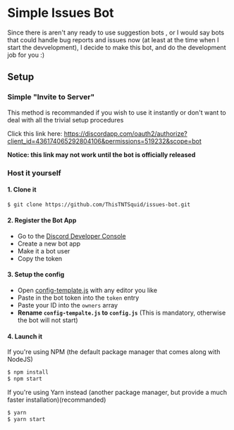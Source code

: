 # Simple Issues Bot

Since there is aren't any ready to use suggestion bots , or I would say bots that could handle bug reports and issues now (at least at the time when I start the devvelopment),
I decide to make this bot, and do the development job for you :)

## Setup

### Simple "Invite to Server"

This method is recommanded if you wish to use it instantly or don't want to deal with all the trivial setup procedures

Click this link here: https://discordapp.com/oauth2/authorize?client_id=436174065292804106&permissions=519232&scope=bot

**Notice: this link may not work until the bot is officially released**

### Host it yourself

#### 1. Clone it
```bash
$ git clone https://github.com/ThisTNTSquid/issues-bot.git
```

#### 2. Register the Bot App
  - Go to the [Discord Developer Console](https://discordapp.com/developers/applications/me)
  - Create a new bot app
  - Make it a bot user
  - Copy the token

#### 3. Setup the config
  - Open [config-template.js](https://github.com/ThisTNTSquid/issues-bot/blob/master/config-template.js) with any editor you like
  - Paste in the bot token into the `token` entry
  - Paste your ID into the `owners` array
  - **Rename `config-tempalte.js` to `config.js`** (This is mandatory, otherwise the bot will not start)

#### 4. Launch it
If you're using NPM (the default package manager that comes along with NodeJS)
```bash
$ npm install
$ npm start
```
If you're using Yarn instead (another package manager, but provide a much faster installation)(recommanded)
```bash
$ yarn
$ yarn start
```